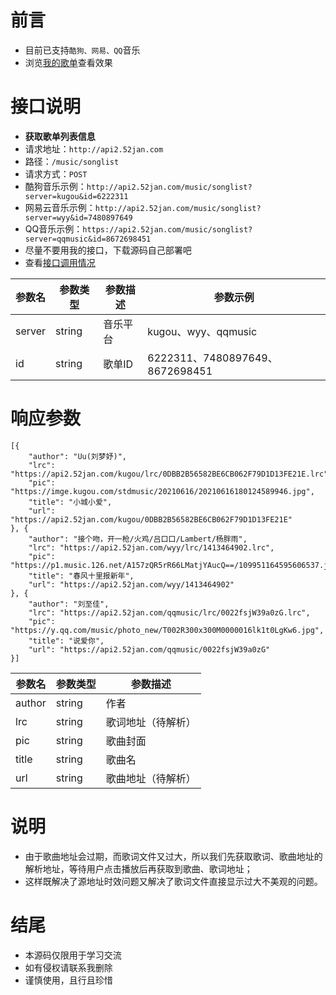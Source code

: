 # 前言

- 目前已支持`酷狗、网易、QQ`音乐
- 浏览[我的歌单](http://www.app966.cn/music/)查看效果

# 接口说明
- **获取歌单列表信息**
- 请求地址：`http://api2.52jan.com`
- 路径：`/music/songlist`
- 请求方式：`POST`
- 酷狗音乐示例：`http://api2.52jan.com/music/songlist?server=kugou&id=6222311`
- 网易云音乐示例：`http://api2.52jan.com/music/songlist?server=wyy&id=7480897649`
- QQ音乐示例：`https://api2.52jan.com/music/songlist?server=qqmusic&id=8672698451`
- 尽量不要用我的接口，下载源码自己部署吧
- 查看[接口调用情况](https://www.app966.cn/charts/)

参数名|参数类型|参数描述|参数示例
---|---|---|---
server|string|音乐平台|kugou、wyy、qqmusic
id|string|歌单ID|6222311、7480897649、8672698451

# 响应参数
```
[{
	"author": "Uu(刘梦妤)",
	"lrc": "https://api2.52jan.com/kugou/lrc/0DBB2B56582BE6CB062F79D1D13FE21E.lrc",
	"pic": "https://imge.kugou.com/stdmusic/20210616/20210616180124589946.jpg",
	"title": "小城小爱",
	"url": "https://api2.52jan.com/kugou/0DBB2B56582BE6CB062F79D1D13FE21E"
}, {
	"author": "接个吻，开一枪/火鸡/吕口口/Lambert/杨胖雨",
	"lrc": "https://api2.52jan.com/wyy/lrc/1413464902.lrc",
	"pic": "https://p1.music.126.net/A157zQR5rR66LMatjYAucQ==/109951164595606537.jpg",
	"title": "春风十里报新年",
	"url": "https://api2.52jan.com/wyy/1413464902"
}, {
	"author": "刘至佳",
	"lrc": "https://api2.52jan.com/qqmusic/lrc/0022fsjW39a0zG.lrc",
	"pic": "https://y.qq.com/music/photo_new/T002R300x300M0000016lk1t0LgKw6.jpg",
	"title": "说爱你",
	"url": "https://api2.52jan.com/qqmusic/0022fsjW39a0zG"
}]
```

参数名|参数类型|参数描述
---|---|---
author|string|作者
lrc|string|歌词地址（待解析）
pic|string|歌曲封面
title|string|歌曲名
url|string|歌曲地址（待解析）

# 说明
- 由于歌曲地址会过期，而歌词文件又过大，所以我们先获取歌词、歌曲地址的解析地址，等待用户点击播放后再获取到歌曲、歌词地址；
- 这样既解决了源地址时效问题又解决了歌词文件直接显示过大不美观的问题。

# 结尾
- 本源码仅限用于学习交流
- 如有侵权请联系我删除
- 谨慎使用，且行且珍惜
